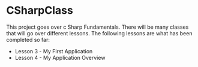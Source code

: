 # CSharpClass

This project goes over c Sharp Fundamentals. There will be many classes that will go over different lessons. The following lessons are what has been completed so far:

- Lesson 3 - My First Application
 - Lesson 4 - My Application Overview